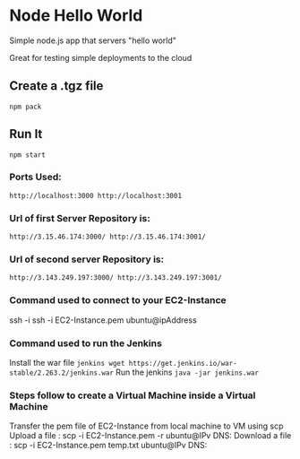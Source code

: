 # Node Hello World

Simple node.js app that servers "hello world"

Great for testing simple deployments to the cloud

## Create a .tgz file

`npm pack`

## Run It

`npm start`

### Ports Used:
`http://localhost:3000
http://localhost:3001`

### Url of first Server Repository is:
`http://3.15.46.174:3000/
http://3.15.46.174:3001/`

### Url of second server Repository is:
`http://3.143.249.197:3000/
http://3.143.249.197:3001/`

### Command used to connect to your EC2-Instance
ssh -i  ssh -i EC2-Instance.pem ubuntu@ipAddress

### Command used to run the Jenkins
Install the war file `jenkins wget https://get.jenkins.io/war-stable/2.263.2/jenkins.war`
Run the jenkins `java -jar jenkins.war`


### Steps follow to create a Virtual Machine inside a Virtual Machine 
Transfer the pem file of EC2-Instance from local machine to VM using scp
Upload a file : scp -i EC2-Instance.pem -r  ubuntu@IPv DNS: 
Download a file : scp -i EC2-Instance.pem temp.txt  ubuntu@IPv DNS:
